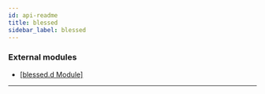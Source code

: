 ```yaml
---
id: api-readme
title: blessed
sidebar_label: blessed
---
```


### External modules

* [[blessed.d Module]](api-modules-blessed-d-module.md)

---

